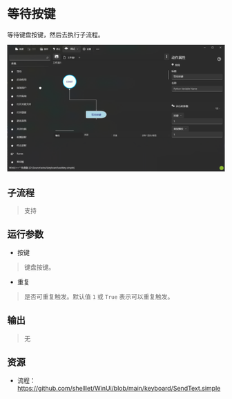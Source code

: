# 等待按键 
等待键盘按键，然后去执行子流程。

![WaitKey](./images/07.png ':size=90%')

## 子流程

> 支持

## 运行参数

* 按键
> 键盘按键。

* 重复
> 是否可重复触发。默认值 `1` 或 `True` 表示可以重复触发。

## 输出
  
>    无


## 资源

* 流程：https://github.com/shelllet/WinUi/blob/main/keyboard/SendText.simple
